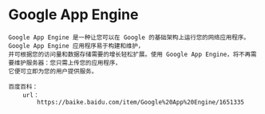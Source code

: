 # Google App Engine
    Google App Engine 是一种让您可以在 Google 的基础架构上运行您的网络应用程序。Google App Engine 应用程序易于构建和维护，
    并可根据您的访问量和数据存储需要的增长轻松扩展。使用 Google App Engine，将不再需要维护服务器：您只需上传您的应用程序，
    它便可立即为您的用户提供服务。
    
    百度百科：
        url：
            https://baike.baidu.com/item/Google%20App%20Engine/1651335